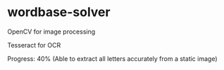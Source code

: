 # wordbase-solver

OpenCV for image processing

Tesseract for OCR

Progress: 40% (Able to extract all letters accurately from a static image)
